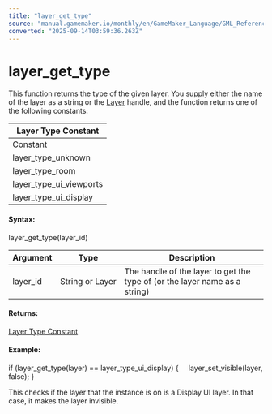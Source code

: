 ```yaml
---
title: "layer_get_type"
source: "manual.gamemaker.io/monthly/en/GameMaker_Language/GML_Reference/Asset_Management/Rooms/General_Layer_Functions/layer_get_type.htm"
converted: "2025-09-14T03:59:36.263Z"
---
```


# layer\_get\_type

This function returns the type of the given layer. You supply either the name of the layer as a string or the [Layer](layer_get_id.md) handle, and the function returns one of the following constants:

| Layer Type Constant |
| --- |
| Constant | Description |
| layer_type_unknown | An unknown layer. Returned for invalid layer names/handles. |
| layer_type_room | A room layer. |
| layer_type_ui_viewports | A UI layer with "Game View" set to "Viewports". |
| layer_type_ui_display | A UI layer with "Game View" set to "Display". |

#### Syntax:

layer\_get\_type(layer\_id)

| Argument | Type | Description |
| --- | --- | --- |
| layer_id | String or Layer | The handle of the layer to get the type of (or the layer name as a string) |

#### Returns:

[Layer Type Constant](layer_get_type.md)

#### Example:

if (layer\_get\_type(layer) == layer\_type\_ui\_display)
{
    layer\_set\_visible(layer, false);
}

This checks if the layer that the instance is on is a Display UI layer. In that case, it makes the layer invisible.